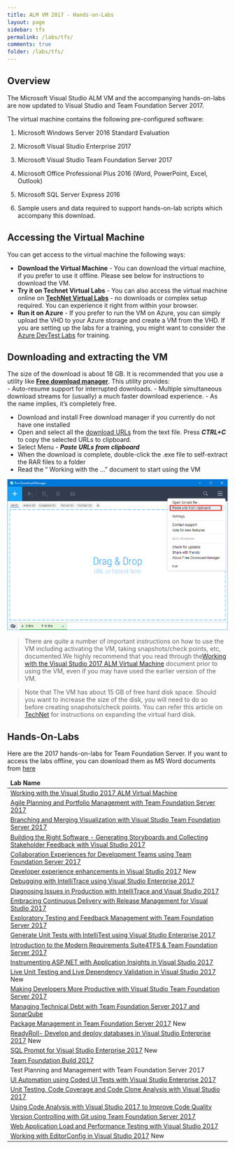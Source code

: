 ```yaml
---
title: ALM VM 2017 - Hands-on-Labs 
layout: page    
sidebar: tfs
permalink: /labs/tfs/
comments: true
folder: /labs/tfs/
---
```


## Overview
The Microsoft Visual Studio ALM VM and the accompanying hands-on-labs are now updated to Visual Studio and Team Foundation Server 2017. 

The virtual machine contains the following pre-configured software:

1.  Microsoft Windows Server 2016 Standard Evaluation

2.  Microsoft Visual Studio Enterprise 2017

3.  Microsoft Visual Studio Team Foundation Server 2017

4.  Microsoft Office Professional Plus 2016 (Word, PowerPoint,
    Excel, Outlook)

5.  Microsoft SQL Server Express 2016

6.  Sample users and data required to support hands-on-lab scripts which
    accompany this download.      

## Accessing the Virtual Machine

You can get access to the virtual machine the following ways:

- **Download the Virtual Machine** - You can download the virtual machine, if you prefer to use it offline. Please see below for instructions to download the VM.
- **Try it on Technet Virtual Labs** - You can also access the virtual machine online on [**TechNet Virtual Labs**](/labs/tfs/technet/)  - no downloads or complex setup required. You can experience it right from within your browser.
- **Run it on Azure** - If you prefer to run the VM on Azure, you can simply upload the VHD to your Azure storage and create a VM from the VHD. If you are setting up the labs for a training, you  might want to consider the [Azure DevTest Labs](https://docs.microsoft.com/en-us/azure/devtest-lab/devtest-lab-training-lab) for training.

## Downloading and extracting the VM   
The size of the download is about 18 GB. It is recommended that you use a utility like [**Free download manager**](http://www.freedownloadmanager.org/).  This utility provides:   
    - Auto-resume support for interrupted downloads.
    - Multiple simultaneous download streams for (usually) a much faster download experience.
    - As the name implies, it’s completely free.    

- Download and install Free download manager if you currently do not have one installed 
- Open and select all the [download URLs](almvm2017url.txt) from the text file. Press ***CTRL+C*** to copy the selected URLs to clipboard.
- Select Menu - ***Paste URLs from clipboard***      
- When the download is complete, double-click the .exe file to self-extract the RAR files to a folder       
- Read the “ Working with the …” document to start using the VM     

![Free Download Manager](fdm.png)


>There are quite a number of important instructions on how to use the VM including activating the VM, taking snapshots/check points, etc, documented.We highly recommend that you read through the[Working with the Visual Studio 2017 ALM Virtual Machine]() document prior to using the VM, even if you may have used the earlier version of the VM. 

>Note that The VM has about 15 GB of free hard disk space. Should you want to increase the size of the disk, you will need to do so before creating snapshots/check points. You can refer this article on [TechNet]() for instructions on expanding the virtual hard disk.

## Hands-On-Labs

Here are the 2017 hands-on-labs for Team Foundation Server. If you want to access the labs offline, you can download them as MS Word documents from <a href="https://almvm2017.blob.core.windows.net/vm2017/VisualStudio ALMVM 2017 Labs.zip">here</a>
<table width="100%">
<thead><td><b>
Lab Name</b>
</td>
</thead>
<tr><td><a href="started/">Working with the Visual Studio 2017 ALM Virtual Machine</a></td></tr>
<tr><td><a href="agile/">Agile Planning and Portfolio Management with Team Foundation Server 2017</a></td></tr>
<tr><td><a href="branchingandmerging/">Branching and Merging Visualization with Visual Studio Team Foundation Server 2017</a></td></tr>
<tr><td><a href="storyboarding/">Building the Right Software - Generating Storyboards and Collecting Stakeholder Feedback with Visual Studio 2017</a></td></tr>
<tr><td><a href="devteamcollaboration/">Collaboration Experiences for Development Teams using Team Foundation Server 2017</a></td></tr>
<tr><td><a href="devexp/">Developer experience enhancements in Visual Studio 2017</a>     <span class="label label-success">New</span></td></tr>
<tr><td><a href="debugging/">Debugging with IntelliTrace using Visual Studio Enterprise 2017</a></td></tr>
<tr><td><a href="intellitrace/">Diagnosing Issues in Production with IntelliTrace and Visual Studio 2017</a></td></tr>
<tr><td><a href="releasemanagement/">Embracing Continuous Delivery with Release Management for Visual Studio 2017</a></td></tr>
<tr><td><a href="exploratorytesting/">Exploratory Testing and Feedback Management with Team Foundation Server 2017</a></td></tr>
<tr><td><a href="intellitest/">Generate Unit Tests with IntelliTest using Visual Studio Enterprise 2017</a></td></tr>
<tr><td><a href="smartword4tfs/">Introduction to the Modern Requirements Suite4TFS & Team Foundation Server 2017</a></td></tr>
<tr><td><a href="appinsights/">Instrumenting ASP.NET with Application Insights in Visual Studio 2017</a></td></tr>
<tr><td><a href="liveunittesting/">Live Unit Testing and Live Dependency Validation in Visual Studio 2017</a>    <span class="label label-success">New</span></td></tr>
<tr><td><a href="vsproductivity/">Making Developers More Productive with Visual Studio Team Foundation Server 2017</a></td></tr>
<tr><td><a href="technicaldebt/">Managing Technical Debt with Team Foundation Server 2017 and SonarQube</a></td></tr>
<tr><td><a href="packagemanagement/">Package Management in Team Foundation Server 2017</a>    <span class="label label-success">New</span></td></tr>
<tr><td><a href="readyroll/">ReadyRoll- Develop and deploy databases in Visual Studio Enterprise 2017</a>    <span class="label label-success">New</span></td></tr>
<tr><td><a href="sqlprompt/">SQL Prompt for Visual Studio Enterprise 2017</a>    <span class="label label-success">New</span></td></tr>
<tr><td><a href="build/">Team Foundation Build 2017</a></td></tr>
<tr><td><a hrf="manualtesting/">Test Planning and Management with Team Foundation Server 2017</a></td></tr>
<tr><td><a href="codedui/">UI Automation using Coded UI Tests with Visual Studio Enterprise 2017</a></td></tr>
<tr><td><a href="unittesting/">Unit Testing, Code Coverage and Code Clone Analysis with Visual Studio 2017</a></td></tr>
<tr><td><a href="codeanalysis/">Using Code Analysis with Visual Studio 2017 to Improve Code Quality</a></td></tr>
<tr><td><a href="git/">Version Controlling with Git using Team Foundation Server 2017</a></td></tr>
<tr><td><a href="load/">Web Application Load and Performance Testing with Visual Studio 2017</a></td></tr>
<tr><td><a href="editorconfig/">Working with EditorConfig in Visual Studio 2017</a>    <span class="label label-success">New</span></td></tr>
</table>
